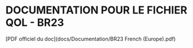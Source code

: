 # DOCUMENTATION POUR LE FICHIER QOL - BR23

 [PDF officiel du doc](docs/Documentation/BR23 French (Europe).pdf)
